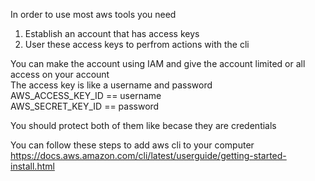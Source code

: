 In order to use most aws tools you need  
1) Establish an account that has access keys
2) User these access keys to perfrom actions with the cli

You can make the account using IAM and give the account limited or all access on your account  
The access key is like a username and password  
AWS_ACCESS_KEY_ID == username    
AWS_SECRET_KEY_ID == password  

You should protect both of them like becase they are credentials   

You can follow these steps to add aws cli to your computer  
https://docs.aws.amazon.com/cli/latest/userguide/getting-started-install.html
